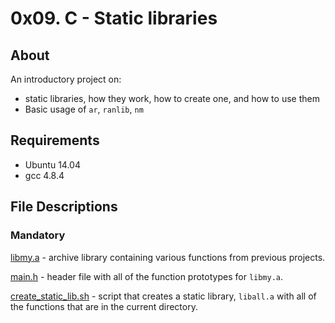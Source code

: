 # 0x09. C - Static libraries
## About
An introductory project on:

- static libraries, how they work, how to create one, and how to use them
- Basic usage of `ar`, `ranlib`, `nm`
## Requirements
- Ubuntu 14.04
- gcc 4.8.4
## File Descriptions
### Mandatory
[libmy.a](./libmy.a) - archive library containing various functions from previous projects.

[main.h](./main.h) - header file with all of the function prototypes for `libmy.a`.

[create_static_lib.sh](./create_static_lib.sh) - script that creates a static library, `liball.a` with all of the functions that are in the current directory.

